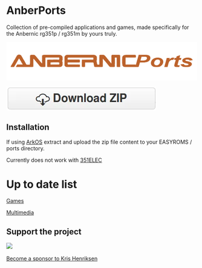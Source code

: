 # AnberPorts
Collection of pre-compiled applications and games, made specifically for the Anbernic rg351p / rg351m by yours truly.

![AnberPorts Logo](logo_AnberPorts_header.png)

[![](download.png)](https://github.com/krishenriksen/AnberPorts/releases/download/1.0.0/AnberPorts.zip)

## Installation

If using [ArkOS](https://github.com/christianhaitian/arkos) extract and upload the zip file content to your EASYROMS / ports directory.

Currently does not work with [351ELEC](https://github.com/fewtarius/351ELEC)

# Up to date list

[Games](https://github.com/krishenriksen/AnberPorts/tree/master/AnberPorts/scripts/games)

[Multimedia](https://github.com/krishenriksen/AnberPorts/tree/master/AnberPorts/scripts/multimedia)

## Support the project

[<img src="https://raw.githubusercontent.com/krishenriksen/AnberPorts/master/sponsor.png" width="200"/>](https://github.com/sponsors/krishenriksen)

[Become a sponsor to Kris Henriksen](https://github.com/sponsors/krishenriksen)
